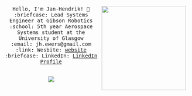 <p align="center">
  <br>
  <br>
 
  <img align='right' src="https://media.giphy.com/media/At2ZBjzkfE4iA/giphy.gif" width="230">
  
  <samp>
    Hello, I'm Jan-Hendrik! 👋 <br>
    :briefcase: Lead Systems Engineer at Gibson Robotics<br>
    :school: 5th year Aerospace Systems student at the University of Glasgow<br>
    :email:	jh.ewers@gmail.com <br>
    :link: Wesbite: <a href="https://janhendrikewers.uk">website</a> <br>
    :briefcase: LinkedIn:  <a href="https://www.linkedin.com/in/jh-ewers/">LinkedIn Profile</a> <br><br><br>
    </samp>
  <img align='center' src="https://github-readme-stats.vercel.app/api?username=iwishiwasaneagle">
</p>
